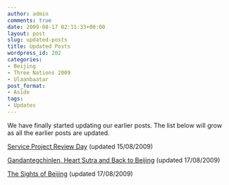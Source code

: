```yaml
---
author: admin
comments: true
date: 2009-08-17 02:11:33+00:00
layout: post
slug: updated-posts
title: Updated Posts
wordpress_id: 202
categories:
- Beijing
- Three Nations 2009
- Ulaanbaatar
post_format:
- Aside
tags:
- Updates
---
```


We have finally started updating our earlier posts. The list below will grow as all the earlier posts are updated.

[Service Project Review Day](/blogs/2009/07/29/service-project-review-day/) (updated 15/08/2009)

[Gandantegchinlen, Heart Sutra and Back to Beijing](/blogs/2009/07/30/gandantegchinlen-heart-sutra-and-back-to-beijing/) (updated 17/08/2009)

[The Sights of Beijing](/blogs/2009/07/31/the-sites-of-beijing/) (updated 17/08/2009)
